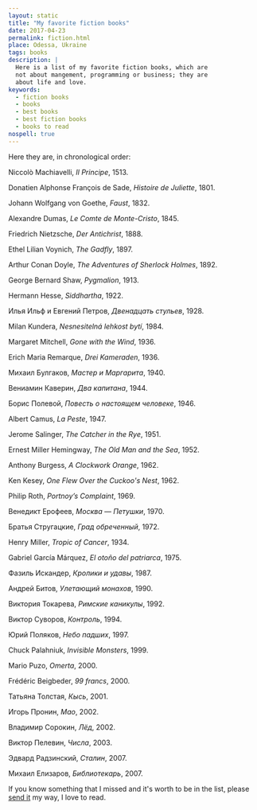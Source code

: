 ```yaml
---
layout: static
title: "My favorite fiction books"
date: 2017-04-23
permalink: fiction.html
place: Odessa, Ukraine
tags: books
description: |
  Here is a list of my favorite fiction books, which are
  not about mangement, programming or business; they are
  about life and love.
keywords:
  - fiction books
  - books
  - best books
  - best fiction books
  - books to read
nospell: true
---
```


Here they are, in chronological order:

Niccolò Machiavelli, _Il Principe_, 1513.

Donatien Alphonse François de Sade, _Histoire de Juliette_, 1801.

Johann Wolfgang von Goethe, _Faust_, 1832.

Alexandre Dumas, _Le Comte de Monte-Cristo_, 1845.

Friedrich Nietzsche, _Der Antichrist_, 1888.

Ethel Lilian Voynich, _The Gadfly_, 1897.

Arthur Conan Doyle, _The Adventures of Sherlock Holmes_, 1892.

George Bernard Shaw, _Pygmalion_, 1913.

Hermann Hesse, _Siddhartha_, 1922.

Илья Ильф и Евгений Петров, _Двенадцать стульев_, 1928.

Milan Kundera, _Nesnesitelná lehkost bytí_, 1984.

Margaret Mitchell, _Gone with the Wind_, 1936.

Erich Maria Remarque, _Drei Kameraden_, 1936.

Михаил Булгаков, _Мастер и Маргарита_, 1940.

Вениамин Каверин, _Два капитана_, 1944.

Борис Полевой, _Повесть о настоящем человеке_, 1946.

Albert Camus, _La Peste_, 1947.

Jerome Salinger, _The Catcher in the Rye_, 1951.

Ernest Miller Hemingway, _The Old Man and the Sea_, 1952.

Anthony Burgess, _A Clockwork Orange_, 1962.

Ken Kesey, _One Flew Over the Cuckoo's Nest_, 1962.

Philip Roth, _Portnoy’s Complaint_, 1969.

Венедикт Ерофеев, _Москва — Петушки_, 1970.

Братья Стругацкие, _Град обреченный_, 1972.

Henry Miller, _Tropic of Cancer_, 1934.

Gabriel García Márquez, _El otoño del patriarca_, 1975.

Фазиль Искандер, _Кролики и удавы_, 1987.

Андрей Битов, _Улетающий монахов_, 1990.

Виктория Токарева, _Римские каникулы_, 1992.

Виктор Суворов, _Контроль_, 1994.

Юрий Поляков, _Небо падших_, 1997.

Chuck Palahniuk, _Invisible Monsters_, 1999.

Mario Puzo, _Omerta_, 2000.

Frédéric Beigbeder, _99 francs_, 2000.

Татьяна Толстая, _Кысь_, 2001.

Игорь Пронин, _Мао_, 2002.

Владимир Сорокин, _Лёд_, 2002.

Виктор Пелевин, _Числа_, 2003.

Эдвард Радзинский, _Сталин_, 2007.

Михаил Елизаров, _Библиотекарь_, 2007.

If you know something that I missed and it's worth to be in the list,
please [send it](mailto:fiction@yegor256.com) my way, I love to read.

